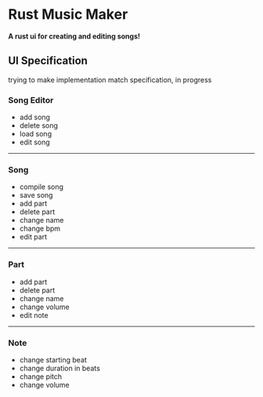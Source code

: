 # Rust Music Maker

**A rust ui for creating and editing songs!**

## UI Specification

trying to make implementation match specification, in progress

### Song Editor

- add song
- delete song
- load song
- edit song

___

### Song

- compile song
- save song
- add part
- delete part
- change name
- change bpm
- edit part

___

### Part

- add part
- delete part
- change name
- change volume
- edit note

___

### Note

- change starting beat
- change duration in beats
- change pitch
- change volume